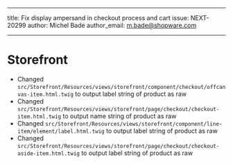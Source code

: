 ---
title: Fix display ampersand in checkout process and cart
issue: NEXT-20299
author: Michel Bade
author_email: m.bade@shopware.com
___
# Storefront
* Changed `src/Storefront/Resources/views/storefront/component/checkout/offcanvas-item.html.twig` to output label string of product as raw
* Changed `src/Storefront/Resources/views/storefront/page/checkout/checkout-item.html.twig` to output name string of product as raw
* Changed `src/Storefront/Resources/views/storefront/component/line-item/element/label.html.twig` to output label string of product as raw
* Changed `src/Storefront/Resources/views/storefront/page/checkout/checkout-aside-item.html.twig` to output label string of product as raw
